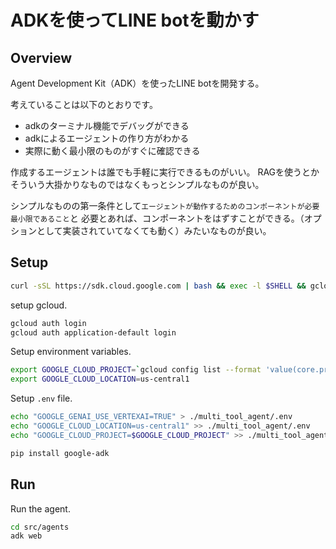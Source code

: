 # ADKを使ってLINE botを動かす

## Overview

Agent Development Kit（ADK）を使ったLINE botを開発する。

考えていることは以下のとおりです。

- adkのターミナル機能でデバッグができる
- adkによるエージェントの作り方がわかる
- 実際に動く最小限のものがすぐに確認できる

作成するエージェントは誰でも手軽に実行できるものがいい。
RAGを使うとかそういう大掛かりなものではなくもっとシンプルなものが良い。

シンプルなものの第一条件として`エージェントが動作するためのコンポーネントが必要最小限であること`と
必要とあれば、コンポーネントをはずすことができる。（オプションとして実装されていてなくても動く）みたいなものが良い。

## Setup

```bash
curl -sSL https://sdk.cloud.google.com | bash && exec -l $SHELL && gcloud init
```

setup gcloud.

```bash
gcloud auth login
gcloud auth application-default login
```

Setup environment variables.

```bash
export GOOGLE_CLOUD_PROJECT=`gcloud config list --format 'value(core.project)'`
export GOOGLE_CLOUD_LOCATION=us-central1
```

Setup `.env` file.

```bash
echo "GOOGLE_GENAI_USE_VERTEXAI=TRUE" > ./multi_tool_agent/.env
echo "GOOGLE_CLOUD_LOCATION=us-central1" >> ./multi_tool_agent/.env
echo "GOOGLE_CLOUD_PROJECT=$GOOGLE_CLOUD_PROJECT" >> ./multi_tool_agent/.env
```

```bash
pip install google-adk
```

## Run

Run the agent.

```bash
cd src/agents
adk web
```
